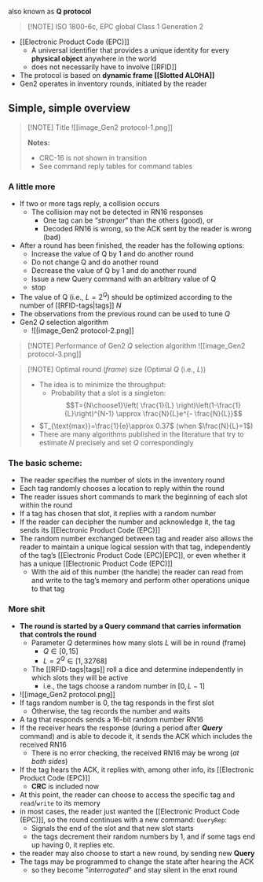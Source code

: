 also known as **Q protocol**
> [!NOTE] ISO 1800-6c, EPC global Class 1 Generation 2
- [[Electronic Product Code (EPC)]]
	- A universal identifier that provides a unique identity for every **physical object** anywhere in the world
	- does not necessarily have to involve [[RFID]]
- The protocol is based on **dynamic frame [[Slotted ALOHA]]**
- Gen2 operates in inventory rounds, initiated by the reader

## Simple, simple overview

> [!NOTE] Title
> ![[image_Gen2 protocol-1.png]]
> 
> **Notes:**
> - CRC-16 is not shown in transition
> - See command reply tables for command tables
### A little more
- If two or more tags reply, a collision occurs
	- The collision may not be detected in RN16 responses
		- One tag can be “_stronger_” than the others (good), or
		- Decoded RN16 is wrong, so the ACK sent by the reader is wrong (bad)
- After a round has been finished, the reader has the following options:
	- Increase the value of Q by 1 and do another round
	- Do not change Q and do another round
	- Decrease the value of Q by 1 and do another round
	- Issue a new Query command with an arbitrary value of Q
	- stop
- The value of Q (i.e., $L=2^Q$) should be optimized according to the number of [[RFID-tags|tags]] $N$
- The observations from the previous round can be used to tune $Q$
- Gen2 $Q$ selection algorithm
	- ![[image_Gen2 protocol-2.png]]

> [!NOTE] Performance of Gen2 $Q$ selection algorithm
> ![[image_Gen2 protocol-3.png]]


> [!NOTE] Optimal round (_frame_) size (Optimal $Q$ (i.e., $L$))
> - The idea is to minimize the throughput:
> 	- Probability that a slot is a singleton:
> 	  $$T={N\choose1}\left( \frac{1}{L} \right)\left(1-\frac{1}{L}\right)^{N-1} \approx \frac{N}{L}e^{- \frac{N}{L}}$$
> - $T_{\text{max}}=\frac{1}{e}\approx 0.37$ (when $\frac{N}{L}=1$)
> - There are many algorithms published in the literature that try to estimate $N$ precisely and set $Q$ correspondingly

### The basic scheme:
- The reader specifies the number of slots in the inventory round
- Each tag randomly chooses a location to reply within the round
- The reader issues short commands to mark the beginning of each slot within the round
- If a tag has chosen that slot, it replies with a random number
- If the reader can decipher the number and acknowledge it, the tag sends its [[Electronic Product Code (EPC)]]
- The random number exchanged between tag and reader also allows the reader to maintain a unique logical session with that tag, independently of the tag’s [[Electronic Product Code (EPC)|EPC]], or even whether it has a unique [[Electronic Product Code (EPC)]]
	- With the aid of this number (the handle) the reader can read from and write to the tag’s memory and perform other operations unique to that tag
### More shit

- **The round is started by a Query command that carries information that controls the round**
	- Parameter $Q$ determines how many slots $L$ will be in round (frame)
		- $Q \in [0, 15]$
		- $L=2^{Q}\in[1,32768]$
	- The [[RFID-tags|tags]] roll a dice and determine independently in which slots they will be active
		- i.e., the tags choose a random number in $[0,L-1]$
- ![[image_Gen2 protocol.png]]
- If tags random number is $0$, the tag  responds in the first slot
	- Otherwise, the tag records the number and waits
- A tag that responds sends a 16-bit random number RN16
- If the receiver hears the response (during a period after **_Query_** command) and is able to decode it, it sends the ACK which includes the received RN16
	- There is no error checking, the received RN16 may be wrong (_at both sides_)
- If the tag hears the ACK, it replies with, among other info, its [[Electronic Product Code (EPC)]]
	- **CRC** is included now
- At this point, the reader can choose to access the specific tag and `read`/`write` to its memory
- in most cases, the reader just wanted the [[Electronic Product Code (EPC)]], so the round continues with a new command: `QueryRep`:
	- Signals the end of the slot and that new slot starts
	- the tags decrement their random numbers by 1, and if some tags end up having 0, it replies etc.
- the reader may also choose to start a new round, by sending new **Query**
- The tags may be programmed to change the state after hearing the ACK
	- so they become "_interrogated_" and stay silent in the enxt round